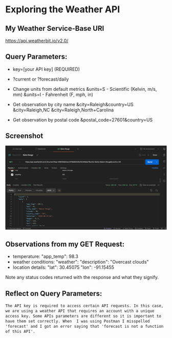 # Exploring the Weather API

## My Weather Service-Base URl

<https://api.weatherbit.io/v2.0/>

##  Query Parameters:

  * key=[your API key] (REQUIRED)
  * ?current or ?forecast/daily 
  * Change units from default metrics
        &units=S - Scientific (Kelvin, m/s, mm)
        &units=I - Fahrenheit (F, mph, in) 
  * Get observation by city name
        &city=Raleigh&country=US
        &city=Raleigh,NC
        &city=Raleigh,North+Carolina

  * Get observation by postal code
        &postal_code=27601&country=US

## Screenshot

![Weatherbit in Postman](<img/weatherbit.png>)

## Observations from my GET Request:

* temperature: "app_temp": 98.3
* weather conditions: "weather": 
                        "description": "Overcast clouds"
* location details: "lat": 30.45075
                    "lon": -91.15455

Note any status codes returned with the response and what they signify.

## Reflect on Query Parameters:

    The API key is required to access certain API requests. In this case, we are using a weather API that requires an account with a unique access key. Some APIs parameters are different so it is important to have them set correctly. When  I was using Postman I misspelled 'forecast' and I got an error saying that 'forecast is not a function of this API'.





